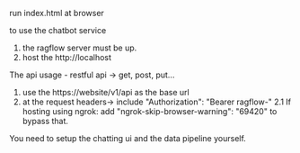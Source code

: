 run index.html at browser

to use the chatbot service
1. the ragflow server must be up.
2. host the http://localhost

The api usage - restful api -> get, post, put...
1. use the https://website/v1/api as the base url
2. at the request headers-> include "Authorization": "Bearer ragflow-<api key>"
2.1 If hosting using ngrok: add "ngrok-skip-browser-warning": "69420" to bypass that.

You need to setup the chatting ui and the data pipeline yourself.